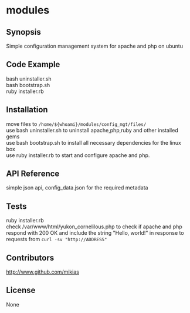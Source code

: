 # modules
## Synopsis

Simple configuration management system for apache and php on ubuntu

## Code Example
bash uninstaller.sh <br />
bash bootstrap.sh <br />
ruby installer.rb
## Installation
move files to `/home/${whoami}/modules/config_mgt/files/` <br />
use bash uninstaller.sh to uninstall apache,php,ruby and other installed gems <br />
use bash bootstrap.sh to install all necessary dependencies for the linux box <br />
use ruby installer.rb to start and configure apache and php. <br />
## API Reference
simple json api, config_data.json for the required metadata

## Tests
ruby installer.rb <br />
check /var/www/html/yukon_cornelilous.php to check if apache and php respond with 200 OK and include the string "Hello, world!" in response to requests from `curl -sv "http://ADDRESS"`

## Contributors
http://www.github.com/mikias
## License
None
